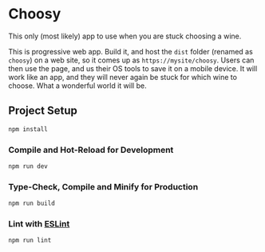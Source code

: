 # Choosy

This only (most likely) app to use when you are stuck choosing a wine.

This is progressive web app.  Build it, and host the `dist` folder (renamed as `choosy`) on a web site, so it comes up as `https://mysite/choosy`. Users can then use the page, and us their OS tools to save it on a mobile device. It will work like an app, and they will never again be stuck for which wine to choose.  What a wonderful world it will be.

## Project Setup

```sh
npm install
```

### Compile and Hot-Reload for Development

```sh
npm run dev
```

### Type-Check, Compile and Minify for Production

```sh
npm run build
```

### Lint with [ESLint](https://eslint.org/)

```sh
npm run lint
```
